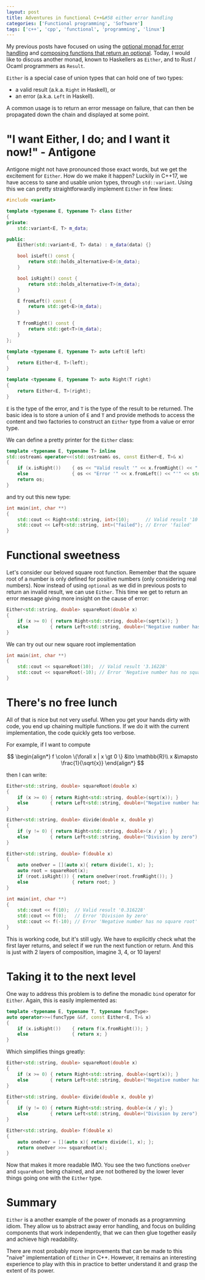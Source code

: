 ```yaml
---
layout: post
title: Adventures in functional C++&#58 either error handling
categories: ['Functional programming', 'Software']
tags: ['c++', 'cpp', 'functional', 'programming', 'linux']
---
```


<script type="text/javascript" async
  src="https://cdn.mathjax.org/mathjax/latest/MathJax.js?config=TeX-MML-AM_CHTML">
</script>

My previous posts have focused on using the [optional monad for error handling](/functional%20programming/software/2018/01/22/functional-cpp-adventures-optional/) and [composing functions that return an optional](/functional%20programming/software/2018/02/03/functional-cpp-adventures-function-composition-on-steroids/).
Today, I would like to discuss another monad, known to Haskellers as `Either`, and to Rust / Ocaml programmers as `Result`.

`Either` is a special case of union types that can hold one of two types:

- a valid result (a.k.a. `Right` in Haskell), or
- an error (a.k.a. `Left` in Haskell).

A common usage is to return an error message on failure, that can then be propagated down the chain and displayed at some point.

# "I want Either, I do; and I want it now!" - Antigone

Antigone might not have pronounced those exact words, but we get the excitement for `Either`.
How do we make it happen?
Luckily in C++17, we have access to sane and usable union types, through `std::variant`.
Using this we can pretty straightforwardly implement `Either` in few lines:

```cpp
#include <variant>

template <typename E, typename T> class Either
{
private:
    std::variant<E, T> m_data;

public:
    Either(std::variant<E, T> data) : m_data(data) {}

    bool isLeft() const {
        return std::holds_alternative<E>(m_data);
    }

    bool isRight() const {
        return std::holds_alternative<T>(m_data);
    }

    E fromLeft() const {
        return std::get<E>(m_data);
    }

    T fromRight() const {
        return std::get<T>(m_data);
    }
};

template <typename E, typename T> auto Left(E left)
{
    return Either<E, T>(left);
}

template <typename E, typename T> auto Right(T right)
{
    return Either<E, T>(right);
}
```

`E` is the type of the error, and `T` is the type of the result to be returned.
The basic idea is to store a union of `E` and `T` and provide methods to access the content and two factories to construct an `Either` type from a value or error type.

We can define a pretty printer for the `Either` class:

```cpp
template <typename E, typename T> inline
std::ostream& operator<<(std::ostream& os, const Either<E, T>& x)
{
    if (x.isRight())    { os << "Valid result '" << x.fromRight() << "'" << std::endl; }
    else                { os << "Error '" << x.fromLeft() << "'" << std::endl; }
    return os;
}
```

and try out this new type:

```cpp
int main(int, char **)
{
    std::cout << Right<std::string, int>(10);      // Valid result '10'
    std::cout << Left<std::string, int>("failed"); // Error 'failed'
}
```

# Functional sweetness

Let's consider our beloved square root function.
Remember that the square root of a number is only defined for positive numbers (only considering real numbers).
Now instead of using `optional` as we did in previous posts to return an invalid result, we can use `Either`.
This time we get to return an error message giving more insight on the cause of error:

```cpp
Either<std::string, double> squareRoot(double x)
{
    if (x >= 0) { return Right<std::string, double>(sqrt(x)); }
    else        { return Left<std::string, double>("Negative number has no square root"); }
}
```

We can try out our new square root implementation

```cpp
int main(int, char **)
{
    std::cout << squareRoot(10);  // Valid result '3.16228'
    std::cout << squareRoot(-10); // Error 'Negative number has no square root'
}
```

# There's no free lunch

All of that is nice but not very useful.
When you get your hands dirty with code, you end up chaining multiple functions.
If we do it with the current implementation, the code quickly gets too verbose.

For example, if I want to compute

$$
\begin{align*}
  f \colon \{\forall x | x \gt 0 \} &\to \mathbb{R}\\
  x &\mapsto \frac{1}{\sqrt{x}}
\end{align*}
$$

then I can write:

```cpp
Either<std::string, double> squareRoot(double x)
{
    if (x >= 0) { return Right<std::string, double>(sqrt(x)); }
    else        { return Left<std::string, double>("Negative number has no square root"); }
}

Either<std::string, double> divide(double x, double y)
{
    if (y != 0) { return Right<std::string, double>(x / y); }
    else        { return Left<std::string, double>("Division by zero"); }
}

Either<std::string, double> f(double x)
{
    auto oneOver = [](auto x){ return divide(1, x); };
    auto root = squareRoot(x);
    if (root.isRight()) { return oneOver(root.fromRight()); }
    else                { return root; }
}

int main(int, char **)
{
    std::cout << f(10);  // Valid result '0.316228'
    std::cout << f(0);   // Error 'Division by zero'
    std::cout << f(-10); // Error 'Negative number has no square root'
}
```

This is working code, but it's still ugly.
We have to explicitly check what the first layer returns, and select if we run the next function or return.
And this is just with 2 layers of composition, imagine 3, 4, or 10 layers!

# Taking it to the next level

One way to address this problem is to define the monadic `bind` operator for `Either`.
Again, this is easily implemented as:

```cpp
template <typename E, typename T, typename funcType>
auto operator>>=(funcType &&f, const Either<E, T>& x)
{
    if (x.isRight())    { return f(x.fromRight()); }
    else                { return x; }
}
```

Which simplifies things greatly:

```cpp
Either<std::string, double> squareRoot(double x)
{
    if (x >= 0) { return Right<std::string, double>(sqrt(x)); }
    else        { return Left<std::string, double>("Negative number has no square root"); }
}

Either<std::string, double> divide(double x, double y)
{
    if (y != 0) { return Right<std::string, double>(x / y); }
    else        { return Left<std::string, double>("Division by zero"); }
}

Either<std::string, double> f(double x)
{
    auto oneOver = [](auto x){ return divide(1, x); };
    return oneOver >>= squareRoot(x);
}
```

Now that makes it more readable IMO.
You see the two functions `oneOver` and `squareRoot` being chained, and are not bothered by the lower lever things going one with the `Either` type.

# Summary

`Either` is a another example of the power of monads as a programming idiom.
They allow us to abstract away error handling, and focus on building components that work independently, that we can then glue together easily and achieve high readability.

There are most probably more improvements that can be made to this "naive" implementation of `Either` in C++.
However, it remains an interesting experience to play with this in practice to better understand it and grasp the extent of its power.
